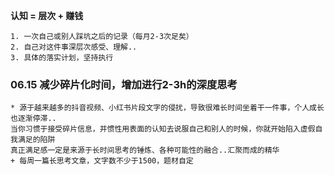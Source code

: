 
**认知 = 层次 + 赚钱**

	1. 一次自己或别人踩坑之后的记录（每月2-3次足矣）
	2. 自己对这件事深层次感受、理解..
	3. 具体的落实计划，坚持执行


### 06.15 减少碎片化时间，增加进行2-3h的深度思考

	* 源于越来越多的抖音视频、小红书片段文字的侵扰，导致很难长时间坐着干一件事，个人成长也逐渐停滞..
	当你习惯于接受碎片信息，并惯性用表面的认知去说服自己和别人的时候，你就开始陷入虚假自我满足的陷阱
	真正满足感一定是来源于长时间思考的锤炼、各种可能性的融合..汇聚而成的精华
	+ 每周一篇长思考文章，文字数不少于1500，题材自定

